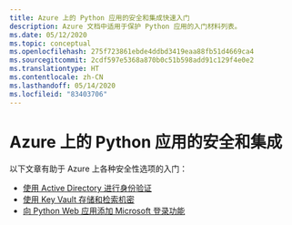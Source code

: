 ```yaml
---
title: Azure 上的 Python 应用的安全和集成快速入门
description: Azure 文档中适用于保护 Python 应用的入门材料列表。
ms.date: 05/12/2020
ms.topic: conceptual
ms.openlocfilehash: 275f723861ebde4ddbd3419eaa88fb51d4669ca4
ms.sourcegitcommit: 2cdf597e5368a870b0c51b598add91c129f4e0e2
ms.translationtype: HT
ms.contentlocale: zh-CN
ms.lasthandoff: 05/14/2020
ms.locfileid: "83403706"
---
```

# <a name="security-and-integration-for-python-apps-on-azure"></a>Azure 上的 Python 应用的安全和集成

以下文章有助于 Azure 上各种安全性选项的入门：

- [使用 Active Directory 进行身份验证](azure-sdk-authenticate.md)
- [使用 Key Vault 存储和检索机密](/azure/key-vault/quick-create-python)
- [向 Python Web 应用添加 Microsoft 登录功能](/azure/active-directory/develop/quickstart-v2-python-webapp)
